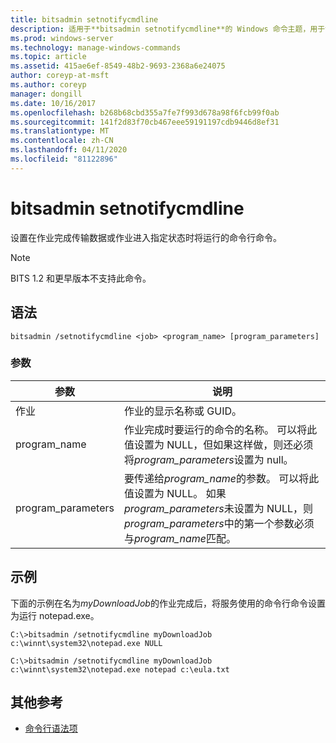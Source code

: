 ```yaml
---
title: bitsadmin setnotifycmdline
description: 适用于**bitsadmin setnotifycmdline**的 Windows 命令主题，用于设置在作业完成传输数据时或作业进入状态时将运行的命令行命令。
ms.prod: windows-server
ms.technology: manage-windows-commands
ms.topic: article
ms.assetid: 415ae6ef-8549-48b2-9693-2368a6e24075
author: coreyp-at-msft
ms.author: coreyp
manager: dongill
ms.date: 10/16/2017
ms.openlocfilehash: b268b68cbd355a7fe7f993d678a98f6fcb99f0ab
ms.sourcegitcommit: 141f2d83f70cb467eee59191197cdb9446d8ef31
ms.translationtype: MT
ms.contentlocale: zh-CN
ms.lasthandoff: 04/11/2020
ms.locfileid: "81122896"
---
```

# <a name="bitsadmin-setnotifycmdline"></a>bitsadmin setnotifycmdline

设置在作业完成传输数据或作业进入指定状态时将运行的命令行命令。

> [!NOTE]
> BITS 1.2 和更早版本不支持此命令。

## <a name="syntax"></a>语法

```
bitsadmin /setnotifycmdline <job> <program_name> [program_parameters]
```

### <a name="parameters"></a>参数

| 参数 | 说明 |
| --------- | ----------- |
| 作业 | 作业的显示名称或 GUID。 |
| program_name | 作业完成时要运行的命令的名称。 可以将此值设置为 NULL，但如果这样做，则还必须将*program_parameters*设置为 null。 |
| program_parameters | 要传递给*program_name*的参数。 可以将此值设置为 NULL。 如果*program_parameters*未设置为 NULL，则*program_parameters*中的第一个参数必须与*program_name*匹配。 |

## <a name="examples"></a>示例

下面的示例在名为*myDownloadJob*的作业完成后，将服务使用的命令行命令设置为运行 notepad.exe。

```
C:\>bitsadmin /setnotifycmdline myDownloadJob c:\winnt\system32\notepad.exe NULL
```

```
C:\>bitsadmin /setnotifycmdline myDownloadJob c:\winnt\system32\notepad.exe notepad c:\eula.txt
```

## <a name="additional-references"></a>其他参考

- [命令行语法项](command-line-syntax-key.md)
